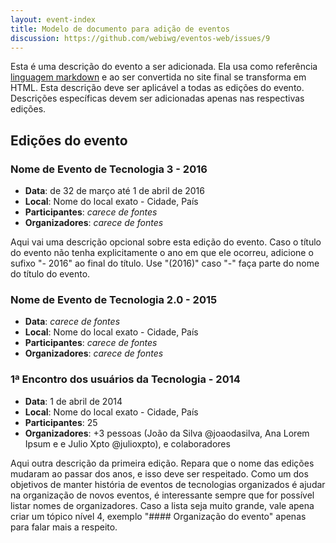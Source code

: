 ```yaml
---
layout: event-index
title: Modelo de documento para adição de eventos
discussion: https://github.com/webiwg/eventos-web/issues/9
---
```


Esta é uma descrição do evento a ser adicionada. Ela usa como referência
[linguagem markdown](https://guides.github.com/features/mastering-markdown/)
e ao ser convertida no site final se transforma em HTML. Esta descrição
deve ser aplicável a todas as edições do evento. Descrições específicas
devem ser adicionadas apenas nas respectivas edições.

<!--
  "## Titulo nível 2" irá gerar um título nível 2. Não use título nível 1,
  isto é "# Tiulo" no início deste documento pois ele já será adicionado
  automaticamente ao inserir a meta data "title" resumo (front matter, que
  está no topo do arquivo)
-->

## Edições do evento

### Nome de Evento de Tecnologia 3 - 2016
- **Data**: de 32 de março até 1 de abril de 2016
- **Local**: Nome do local exato - Cidade, País
- **Participantes**: _carece de fontes_
- **Organizadores**: _carece de fontes_

Aqui vai uma descrição opcional sobre esta edição do evento. Caso o título
do evento não tenha explicitamente o ano em que ele ocorreu, adicione o
sufixo "- 2016" ao final do título. Use "(2016)" caso "-" faça parte
do nome do título do evento.

### Nome de Evento de Tecnologia 2.0 - 2015
- **Data**: _carece de fontes_
- **Local**: Nome do local exato - Cidade, País
- **Participantes**: _carece de fontes_
- **Organizadores**: _carece de fontes_

<!--
Este evento, por falta de informações extras, não tem descrição adicional.
Isso pode ocorrer
-->

### 1ª Encontro dos usuários da Tecnologia - 2014
- **Data**: 1 de abril de 2014
- **Local**: Nome do local exato - Cidade, País
- **Participantes**: 25
- **Organizadores**: +3 pessoas (João da Silva @joaodasilva, Ana Lorem Ipsum e
e Julio Xpto @julioxpto), e colaboradores

Aqui outra descrição da primeira edição. Repara que o nome das edições mudaram
ao passar dos anos, e isso deve ser respeitado. Como um dos objetivos de manter
história de eventos de tecnologias organizados é ajudar na organização de novos
eventos, é interessante sempre que for possível listar nomes de organizadores.
Caso a lista seja muito grande, vale apena criar um tópico nível 4, exemplo
"#### Organização do evento" apenas para falar mais a respeito.